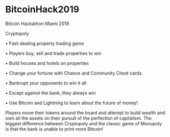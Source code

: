 # BitcoinHack2019
Bitcoin Hackathon Miami 2019 


Cryptopoly

• Fast-dealing property trading game

• Players buy, sell and trade properties to win

• Build houses and hotels on properties

• Change your fortune with Chance and Community Chest cards.

• Bankrupt your opponents to win it all

• Except against the bank, they always win

• Use Bitcoin and Lightning to learn about the future of money!

Players move their tokens around the board and attempt to build wealth and own all the assets on their pursuit of the perfection of capitalism.  The biggest difference between Cryptopoly and the classic game of Monopoly is that the bank is unable to print more Bitcoin!
